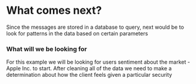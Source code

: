 # What comes next?

Since the messages are stored in a database to query, next would be to look for patterns in the data based on certain parameters

### What will we be looking for
For this example we will be looking for users sentiment about the market - Apple Inc. to start. After cleaning all of the data we need to make a determination about how the client feels given a particular security



